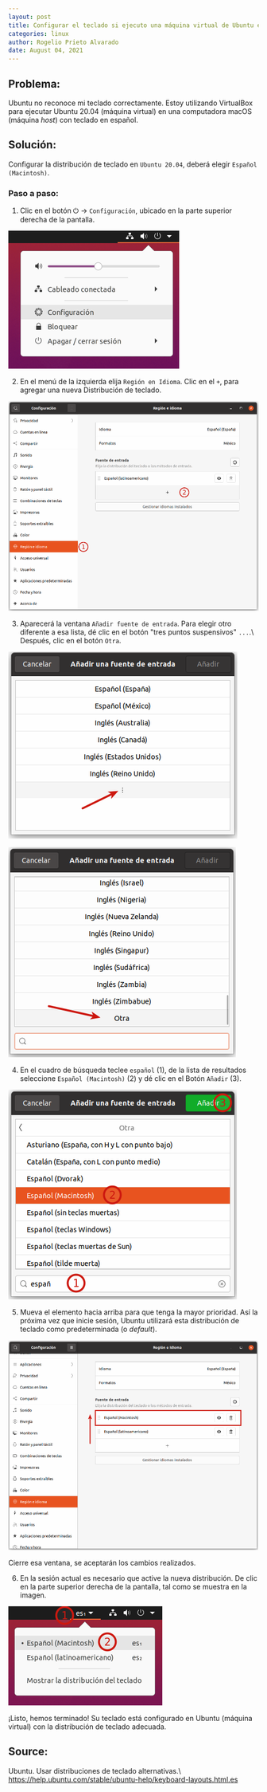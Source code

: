 ```yaml
---
layout: post
title: Configurar el teclado si ejecuto una máquina virtual de Ubuntu en macOS
categories: linux
author: Rogelio Prieto Alvarado
date: August 04, 2021
---
```


## Problema:

Ubuntu no reconoce mi teclado correctamente. Estoy utilizando VirtualBox para ejecutar Ubuntu 20.04 (máquina virtual) en una computadora macOS (máquina _host_) con teclado en español.


## Solución:

Configurar la distribución de teclado en `Ubuntu 20.04`, deberá elegir `Español (Macintosh)`.


### Paso a paso:

1. Clic en el botón  ⏻ -> `Configuración`, ubicado en la parte superior derecha de la pantalla.

![01](https://raw.githubusercontent.com/rogelioprieto/linux-tips/master/_posts/configurar-teclado-ubuntu-mv/01.png)

2. En el menú de la izquierda elija `Región en Idioma`. Clic en el `+`, para agregar una nueva Distribución de teclado.

![02](https://raw.githubusercontent.com/rogelioprieto/linux-tips/master/_posts/configurar-teclado-ubuntu-mv/02.png)


3. Aparecerá la ventana `Añadir fuente de entrada`. Para elegir otro diferente a esa lista, dé clic en el botón "tres puntos suspensivos" `...`.\ 
Después, clic en el botón `Otra`. 

![](https://raw.githubusercontent.com/rogelioprieto/linux-tips/master/_posts/configurar-teclado-ubuntu-mv/03a.png)

![](https://raw.githubusercontent.com/rogelioprieto/linux-tips/master/_posts/configurar-teclado-ubuntu-mv/03b.png)


4. En el cuadro de búsqueda teclee `español` (1), de la lista de resultados seleccione `Español (Macintosh)` (2) y dé clic en el Botón `Añadir` (3).

![04](https://raw.githubusercontent.com/rogelioprieto/linux-tips/master/_posts/configurar-teclado-ubuntu-mv/04.png)


5. Mueva el elemento hacia arriba para que tenga la mayor prioridad. Así la próxima vez que inicie sesión, Ubuntu utilizará esta distribución de teclado como predeterminada (o _default_).

![05](https://raw.githubusercontent.com/rogelioprieto/linux-tips/master/_posts/configurar-teclado-ubuntu-mv/05.png)

Cierre esa ventana, se aceptarán los cambios realizados.

6. En la sesión actual es necesario que active la nueva distribución. De clic en la parte superior derecha de la pantalla, tal como se muestra en la imagen.

![06](https://raw.githubusercontent.com/rogelioprieto/linux-tips/master/_posts/configurar-teclado-ubuntu-mv/06.png)

¡Listo, hemos terminado! Su teclado está configurado en Ubuntu (máquina virtual) con la distribución de teclado adecuada.


## Source:
Ubuntu. Usar distribuciones de teclado alternativas.\ 
<https://help.ubuntu.com/stable/ubuntu-help/keyboard-layouts.html.es>



